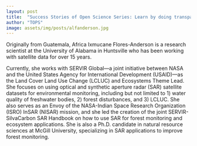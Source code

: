```yaml
---
layout: post
title:  "Success Stories of Open Science Series: Learn by doing transparent, replicable, and understandable science: Q&A with Africa Ixmucane Flores-Anderson on open science practices"
author: "TOPS"
image: assets/img/posts/alfanderson.jpg
---
```

Originally from Guatemala, Africa Ixmucane Flores-Anderson is a research scientist at the University of Alabama in Huntsville who has been working with satellite data for over 15 years.

Currently, she works with SERVIR Global—a joint initiative between NASA and the United States Agency for International Development (USAID)—as the Land Cover Land Use Change (LCLUC) and Ecosystems Theme Lead. She focuses on using optical and synthetic aperture radar (SAR) satellite datasets for environmental monitoring, including but not limited to 1) water quality of freshwater bodies, 2) forest disturbances, and 3) LCLUC. She also serves as an Envoy of the NASA-Indian Space Research Organization (ISRO) InSAR (NISAR) mission, and she led the creation of the joint SERVIR-SilvaCarbon SAR Handbook on how to use SAR for forest monitoring and ecosystem applications. She is also a Ph.D. candidate in natural resource sciences at McGill University, specializing in SAR applications to improve forest monitoring.